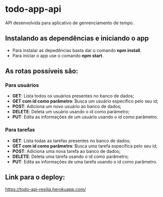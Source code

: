 # todo-app-api

API desenvolvida para aplicativo de genrenciamento de tempo.

## Instalando as dependências e iniciando o app

- Para instalar as depedências basta dar o comando **npm install**.
- Para iniciar o app use o comando **npm start**.

## As rotas possíveis são:

### Para usuários
- **GET**: Lista todos os usuários presentes no banco de dados;
- **GET com id como parâmetro**: Busca um usuário específico pelo seu id;
- **POST**: Adiciona um novo usuário ao banco de dados;
- **DELETE**: Deleta um usuário usando o id como parâmetro;
- **PUT**: Edita as informações de um usuário usando o id como parâmetro.

### Para tarefas
- **GET**: Lista todas as tarefas presentes no banco de dados;
- **GET com id como parâmetro**: Busca uma tarefa específica pelo seu id;
- **POST**: Adiciona uma nova tarefa ao banco de dados;
- **DELETE**: Deleta uma tarefa usando o id como parâmetro;
- **PUT**: Edita as informações de uma tarefa usando o id como parâmetro.

## Link para o deploy:

https://todo-api-resilia.herokuapp.com/